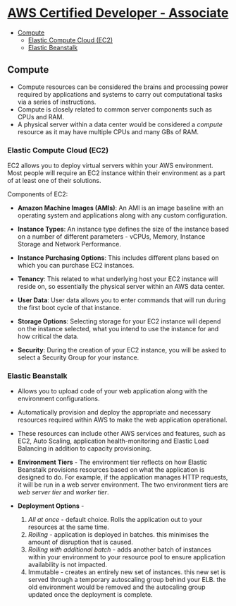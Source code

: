 # [AWS Certified Developer - Associate](https://aws.amazon.com/certification/certified-developer-associate/)

- [Compute](#compute)
  - [Elastic Compute Cloud (EC2)](#elastic-compute-cloud-ec2)
  - [Elastic Beanstalk](#elastic-beanstalk)

## Compute

- Compute resources can be considered the brains and processing power required by applications and systems to carry out computational tasks via a series of instructions.
- Compute is closely related to common server components such as CPUs and RAM.
- A physical server within a data center would be considered a _compute_ resource as it may have multiple CPUs and many GBs of RAM.

### Elastic Compute Cloud (EC2)

EC2 allows you to deploy virtual servers within your AWS environment. Most people will require an EC2 instance within their environment as a part of at least one of their solutions.

Components of EC2:

- **Amazon Machine Images (AMIs)**: An AMI is an image baseline with an operating system and applications along with any custom configuration.

- **Instance Types**: An instance type defines the size of the instance based on a number of different parameters - vCPUs, Memory, Instance Storage and Network Performance.

- **Instance Purchasing Options**: This includes different plans based on which you can purchase EC2 instances.

- **Tenancy**: This related to what underlying host your EC2 instance will reside on, so essentially the physical server within an AWS data center.

- **User Data**: User data allows you to enter commands that will run during the first boot cycle of that instance.

- **Storage Options**: Selecting storage for your EC2 instance will depend on the instance selected, what you intend to use the instance for and how critical the data.

- **Security**: During the creation of your EC2 instance, you will be asked to select a Security Group for your instance.

### Elastic Beanstalk

- Allows you to upload code of your web application along with the environment configurations.

- Automatically provision and deploy the appropriate and necessary resources required within AWS to make the web application operational.

- These resources can include other AWS services and features, such as EC2, Auto Scaling, application health-monitoring and Elastic Load Balancing in addition to capacity provisioning.

- **Environment Tiers** - The environment tier reflects on how Elastic Beanstalk provisions resources based on what the application is designed to do. For example, if the application manages HTTP requests, it will be run in a web server environment. The two environment tiers are _web server tier_ and _worker tier_.

- **Deployment Options** -
  1. _All at once_ - default choice. Rolls the application out to your resources at the same time.
  2. _Rolling_ - application is deployed in batches. this minimises the amount of disruption that is caused.
  3. _Rolling with additional batch_ - adds another batch of instances within your environment to your resource pool to ensure application availability is not impacted.
  4. Immutable - creates an entirely new set of instances. this new set is served through a temporary autoscaling group behind your ELB. the old environment would be removed and the autocaling group updated once the deployment is complete.
